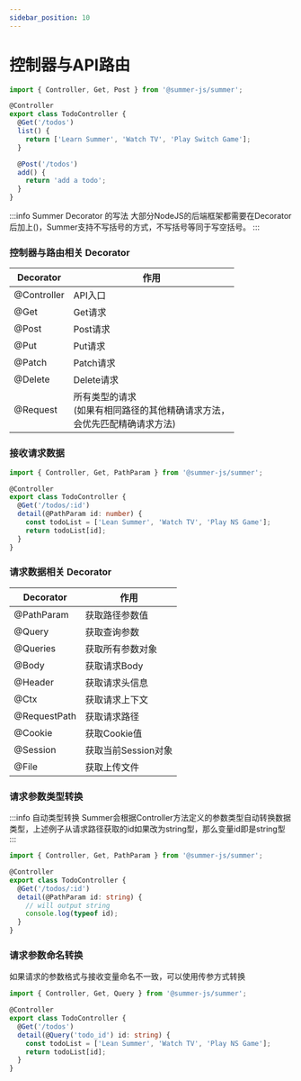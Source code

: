 ```yaml
---
sidebar_position: 10
---
```


# 控制器与API路由

```ts title="一个简单的API路由例子"
import { Controller, Get, Post } from '@summer-js/summer';

@Controller
export class TodoController {
  @Get('/todos')
  list() {
    return ['Learn Summer', 'Watch TV', 'Play Switch Game'];
  }

  @Post('/todos')
  add() {
    return 'add a todo';
  }
}
```

:::info Summer Decorator 的写法
大部分NodeJS的后端框架都需要在Decorator后加上()，Summer支持不写括号的方式，不写括号等同于写空括号。
:::

### 控制器与路由相关 Decorator

|  Decorator   | 作用  |
|  ----  | ----  |
| @Controller | API入口 |
| @Get | Get请求 |
| @Post | Post请求 |
| @Put | Put请求 |
| @Patch | Patch请求 |
| @Delete | Delete请求 |
| @Request | 所有类型的请求<br/>(如果有相同路径的其他精确请求方法，<br/>会优先匹配精确请求方法) |


### 接收请求数据

```ts
import { Controller, Get, PathParam } from '@summer-js/summer';

@Controller
export class TodoController {
  @Get('/todos/:id')
  detail(@PathParam id: number) {
    const todoList = ['Lean Summer', 'Watch TV', 'Play NS Game'];
    return todoList[id];
  }
}
```


### 请求数据相关 Decorator

|  Decorator   | 作用  |
|  ----  | ----  |
| @PathParam  | 获取路径参数值 |
| @Query  | 获取查询参数 |
| @Queries  | 获取所有参数对象 |
| @Body  | 获取请求Body |
| @Header  | 获取请求头信息 |
| @Ctx  | 获取请求上下文 |
| @RequestPath  | 获取请求路径 |
| @Cookie  | 获取Cookie值 |
| @Session  | 获取当前Session对象 |
| @File  | 获取上传文件 |


### 请求参数类型转换

:::info 自动类型转换
Summer会根据Controller方法定义的参数类型自动转换数据类型，上述例子从请求路径获取的id如果改为string型，那么变量id即是string型
:::

```ts
import { Controller, Get, PathParam } from '@summer-js/summer';

@Controller
export class TodoController {
  @Get('/todos/:id')
  detail(@PathParam id: string) {
    // will output string
    console.log(typeof id);
  }
}
```


### 请求参数命名转换
如果请求的参数格式与接收变量命名不一致，可以使用传参方式转换

```ts
import { Controller, Get, Query } from '@summer-js/summer';

@Controller
export class TodoController {
  @Get('/todos')
  detail(@Query('todo_id') id: string) {
    const todoList = ['Lean Summer', 'Watch TV', 'Play NS Game'];
    return todoList[id];
  }
}
```




